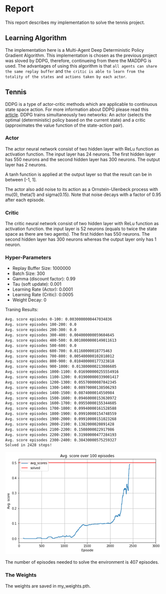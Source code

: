 # Report

This report describes my implementation to solve the tennis project.  

## Learning Algorithm

The implementation here is a Multi-Agent Deep Deterministic Policy Gradient Algorithm. This implementation is chosen as the previous project was sloved by DDPG, therefore, continueing from there the MADDPG is used. The advantages of using this algorithm is that `all agents can share the same replay buffer` and `the critic is able to learn from the totality of the states and actions taken by each actor`. 

## Tennis

DDPG is a type of actor-critic methods which are applicable to continuous state space action. For more information about DDPG please read this [article](https://arxiv.org/pdf/1509.02971.pdf). DDPG trains simultaneously two networks: An actor (selects the optimal (deterministic) policy based on the current state) and a critic (approximates the value function of the state-action pair).

### Actor

The actor neural network consist of two hidden layer with ReLu function as activation function. The input layer has 24 neurons. The first hidden layer has 550 neurons and the second hidden layer has 300 neurons. The output layer has 2 neurons.

A tanh function is applied at the output layer so that the result can be in between [-1, 1].

The actor also add noise to its action as a Ornstein-Ulenbeck process with mu(0), theta(1) and sigma(0.15). Note that noise decays with a factor of 0.95 after each episode.  

### Critic

The critic neural network consist of two hidden layer with ReLu function as activation function. the input layer is 52 neurons (equals to twice the state space as there are two agents). The first hidden has 550 neurons. The second hidden layer has 300 neurons whereas the output layer only has 1 neuron.

### Hyper-Parameters

- Replay Buffer Size: 1000000
- Batch Size: 300
- Gamma (discount factor): 0.99
- Tau (soft update): 0.001
- Learning Rate (Actor): 0.0001
- Learning Rate (Critic): 0.0005
- Weight Decay: 0

Traning Results:
```bash
Avg. score episodes 0-100: 0.0030000000447034836
Avg. score episodes 100-200: 0.0
Avg. score episodes 200-300: 0.0
Avg. score episodes 300-400: 0.004000000059604645
Avg. score episodes 400-500: 0.0010000000149011613
Avg. score episodes 500-600: 0.0
Avg. score episodes 600-700: 0.01160000018775463
Avg. score episodes 700-800: 0.005400000102818012
Avg. score episodes 800-900: 0.010400000177323818
Avg. score episodes 900-1000: 0.013800000213086605
Avg. score episodes 1000-1100: 0.016900000255554916
Avg. score episodes 1100-1200: 0.019000000339001417
Avg. score episodes 1200-1300: 0.05570000087842345
Avg. score episodes 1300-1400: 0.08970000138506293
Avg. score episodes 1400-1500: 0.0874000014550984
Avg. score episodes 1500-1600: 0.09460000153630972
Avg. score episodes 1600-1700: 0.09550000155344605
Avg. score episodes 1700-1800: 0.09940000161528588
Avg. score episodes 1800-1900: 0.09910000154748559
Avg. score episodes 1900-2000: 0.09910000151023268
Avg. score episodes 2000-2100: 0.1382000020891428
Avg. score episodes 2100-2200: 0.1508000022917986
Avg. score episodes 2200-2300: 0.31980000477284193
Avg. score episodes 2300-2400: 0.38430000575259327
Solved in 2428 steps!
```

![image](data/images/average_scores.png)

The number of episodes needed to solve the environment is 407 episodes.  

### The Weights

The weights are saved in my_weights.pth.

